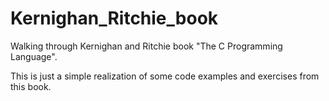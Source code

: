 Kernighan_Ritchie_book
======================

Walking through Kernighan and Ritchie book "The C Programming Language".

This is just a simple realization of some code examples and exercises from this book.
